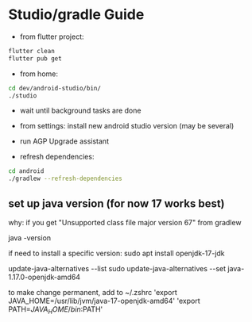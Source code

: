 # Studio/gradle Guide

- from flutter project:
```zsh
flutter clean
flutter pub get
```

- from home:
```zsh
cd dev/android-studio/bin/
./studio
```

- wait until background tasks are done
- from settings: install new android studio version (may be several)
- run AGP Upgrade assistant

- refresh dependencies: 

```zsh
cd android
./gradlew --refresh-dependencies
```

## set up java version (for now 17 works best)
why: if you get "Unsupported class file major version 67" from gradlew

java -version

if need to install a specific version: 
        sudo apt install openjdk-17-jdk

update-java-alternatives --list
sudo update-java-alternatives --set java-1.17.0-openjdk-amd64

to make change permanent, add to ~/.zshrc
        'export JAVA_HOME=/usr/lib/jvm/java-17-openjdk-amd64'
        'export PATH=$JAVA_HOME/bin:$PATH'